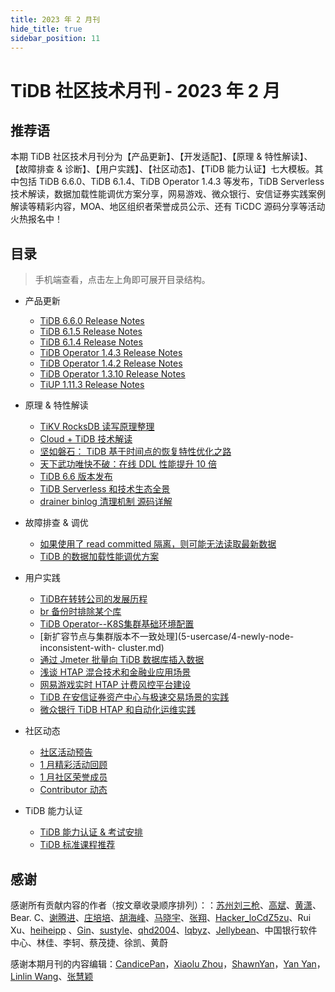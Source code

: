```yaml
---
title: 2023 年 2 月刊
hide_title: true
sidebar_position: 11
---
```


# TiDB 社区技术月刊 - 2023 年 2 月

## 推荐语

本期 TiDB 社区技术月刊分为【产品更新】、【开发适配】、【原理 & 特性解读】、【故障排查 & 诊断】、【用户实践】、【社区动态】、【TiDB 能力认证】七大模板。其中包括 TiDB 6.6.0、TiDB 6.1.4、TiDB Operator 1.4.3 等发布，TiDB Serverless 技术解读，数据加载性能调优方案分享，网易游戏、微众银行、安信证券实践案例解读等精彩内容，MOA、地区组织者荣誉成员公示、还有 TiCDC 源码分享等活动火热报名中！

## 目录

> 手机端查看，点击左上角即可展开目录结构。

- 产品更新
  - [TiDB 6.6.0 Release Notes](1-update/1-tidb-6-6-0.md)
  - [TiDB 6.1.5 Release Notes](1-update/2-tidb-6-1-5.md)
  - [TiDB 6.1.4 Release Notes](1-update/3-tidb-6-1-4.md)
  - [TiDB Operator 1.4.3 Release Notes](1-update/4-tidb-operator-1-4-3.md)
  - [TiDB Operator 1.4.2 Release Notes](1-update/5-tidb-operator-1-4-2.md)
  - [TiDB Operator 1.3.10 Release Notes](1-update/6-tidb-operator-1-3-10.md)
  - [TiUP 1.11.3 Release Notes](1-update/7-tiup-1-11-3.md)

- 原理 & 特性解读
  - [TiKV RocksDB 读写原理整理](3-feature-indepth/1-tikv-rocksdb.md)
  - [Cloud + TiDB 技术解读](3-feature-indepth/2-cloud-tidb.md)
  - [坚如磐石： TiDB 基于时间点的恢复特性优化之路](3-feature-indepth/3-optimization-of-tidb-based-on-the-pitr.md)
  - [天下武功唯快不破：在线 DDL 性能提升 10 倍](3-feature-indepth/4-10-times-online-ddl-performance-improvement.md)
  - [TiDB 6.6 版本发布](3-feature-indepth/5-tidb-6-6.md)
  - [TiDB Serverless 和技术生态全景](3-feature-indepth/6-tidb-serverless-and-technology-ecology-overview.md)
  - [drainer binlog 清理机制 源码详解](3-feature-indepth/7-drainer-binlog.md)
  
- 故障排查 & 调优 
  - [如果使用了 read committed 隔离，则可能无法读取最新数据](4-trouble-shooting/1-critical-bug-read-committed.md)
  - [TiDB 的数据加载性能调优方案](4-trouble-shooting/2-tidb-data-loading-performance-tuning-scheme.md)

- 用户实践
  - [TiDB在转转公司的发展历程](5-usercase/1-tidb-in-zhuanzhuan.md)
  - [br 备份时排除某个库](5-usercase/2-excluded-a-storeroom-during-br-backup.md)
  - [TiDB Operator--K8S集群基础环境配置](5-usercase/3-tidb-operator-k8s.md)
  - [新扩容节点与集群版本不一致处理](5-usercase/4-newly-node-inconsistent-with- cluster.md)
  - [通过 Jmeter 批量向 TiDB 数据库插入数据](5-usercase/5-jmeter-tidb-import-data.md)
  - [浅谈 HTAP 混合技术和金融业应用场景](5-usercase/6-a-brief-discussion-on-htap-and-finance-application-scenarios.md)
  - [网易游戏实时 HTAP 计费风控平台建设](5-usercase/7-construction-of-real-time-htap-platform-for-netease-games.md)
  - [TiDB 在安信证券资产中心与极速交易场景的实践](5-usercase/8-tidb-in-essence-securities.md)
  - [微众银行 TiDB HTAP 和自动化运维实践](5-usercase/9-tidb-htap-in-webank.md)

- 社区动态
  - [社区活动预告](6-community-news/1-upcoming-events.md)
  - [1 月精彩活动回顾](6-community-news/2-event-summary.md)
  - [1 月社区荣誉成员](6-community-news/3-mva-202301.md)
  - [Contributor 动态](6-community-news/4-contributors.md)

- TiDB 能力认证
  - [TiDB 能力认证 & 考试安排](7-tidb-certification/1-pcta-pctp.md)
  - [TiDB 标准课程推荐](7-tidb-certification/2-tidb-course.md)

## 感谢

感谢所有贡献内容的作者（按文章收录顺序排列）：：[苏州刘三枪](https://tidb.net/u/苏州刘三枪/answer)、[高斌](https://github.com/allengaoo)、[黄潇](https://github.com/benmaoer)、Bear. C、[谢腾进](https://github.com/tangenta)、[庄培培](https://github.com/pepezzzz)、[胡海峰](https://github.com/knull-cn)、[马晓宇](https://github.com/ilovesoup)、[张翔](https://github.com/zhangyangyu)、[Hacker_loCdZ5zu](https://tidb.net/u/Hacker_loCdZ5zu/answer)、Rui Xu、[heiheipp](https://asktug.com/u/heiheipp/answer) 、[Gin](https://tidb.net/u/Gin/answer)、[sustyle](https://tidb.net/u/sustyle/answer)、[qhd2004](https://tidb.net/u/qhd2004/answer)、[lqbyz](https://tidb.net/u/lqbyz/answer)、[Jellybean](https://tidb.net/u/Jellybean/answer)、中国银行软件中心、林佳、李轲、蔡茂捷、徐凯、黄蔚

感谢本期月刊的内容编辑：[CandicePan](https://github.com/Candicepan)，[Xiaolu Zhou](https://github.com/luzizhuo)，[ShawnYan](https://tidb.net/u/ShawnYan/post/all)，[Yan Yan](https://tidb.net/u/YY-ha/answer)，[Linlin Wang](https://github.com/Soline324)、[张慧颖](https://tidb.net/u/hazelll/answer)